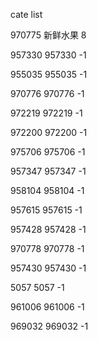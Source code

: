 cate list

970775 新鲜水果 8

957330 957330 -1

955035 955035 -1

970776 970776 -1

972219 972219 -1

972200 972200 -1

975706 975706 -1

957347 957347 -1

958104 958104 -1

957615 957615 -1

957428 957428 -1

970778 970778 -1

957430 957430 -1

5057 5057 -1

961006 961006 -1

969032 969032 -1

